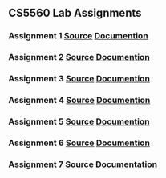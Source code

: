 ## CS5560 Lab Assignments

### Assignment 1 <a href="https://github.com/Chaitanyaperavali/kdm/tree/master/Assignments/Assignment1/source/AssignmentInClass1B">Source</a>    <a href="https://github.com/Chaitanyaperavali/kdm/wiki/Assignment-1:">Documention</a><br>
### Assignment 2 <a href="https://github.com/Chaitanyaperavali/kdm/tree/master/Assignments/Assignment2/source">Source</a>    <a href="https://github.com/Chaitanyaperavali/kdm/wiki/Assignment-2:">Documention</a><br>
### Assignment 3 <a href="https://github.com/Chaitanyaperavali/kdm/tree/master/Assignments/Assignment3/source">Source</a>    <a href="https://github.com/Chaitanyaperavali/kdm/wiki/Assignment-3:">Documention</a><br>
### Assignment 4 <a href="https://github.com/Chaitanyaperavali/kdm/tree/master/Assignments/Assignment4/source">Source</a>    <a href="https://github.com/Chaitanyaperavali/kdm/wiki/Assignment-4:">Documention</a><br>
### Assignment 5 <a href="https://github.com/Chaitanyaperavali/kdm/tree/master/Assignments/Assignment5/source">Source</a>    <a href="https://github.com/Chaitanyaperavali/kdm/wiki/Assignment-5:">Documention</a><br>
### Assignment 6 <a href="https://github.com/Chaitanyaperavali/kdm/tree/master/Assignments/Assignment6/Source">Source</a>    <a href="https://github.com/Chaitanyaperavali/kdm/wiki/Assignment-6:">Documention</a><br>
### Assignment 7 <a href="https://github.com/Chaitanyaperavali/kdm/tree/master/Assignments/Assignment7/Source">Source</a>    <a href = "https://github.com/Chaitanyaperavali/kdm/wiki/Assignment-7:">Documentation</a>
